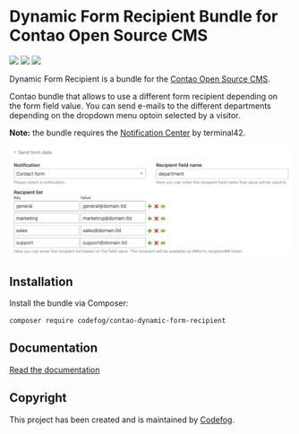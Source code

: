 # Dynamic Form Recipient Bundle for Contao Open Source CMS

![](https://img.shields.io/packagist/v/codefog/contao-dynamic-form-recipient.svg)
![](https://img.shields.io/packagist/l/codefog/contao-dynamic-form-recipient.svg)
![](https://img.shields.io/packagist/dt/codefog/contao-dynamic-form-recipient.svg)

Dynamic Form Recipient is a bundle for the [Contao Open Source CMS](https://contao.org).

Contao bundle that allows to use a different form recipient depending on the form field value. You can send e-mails
to the different departments depending on the dropdown menu optoin selected by a visitor.

**Note:** the bundle requires the [Notification Center](https://github.com/terminal42/contao-notification_center) by terminal42.

![](docs/images/preview.png)

## Installation

Install the bundle via Composer:

```
composer require codefog/contao-dynamic-form-recipient
```

## Documentation

[Read the documentation](docs/README.md)

## Copyright

This project has been created and is maintained by [Codefog](https://codefog.pl).
